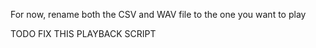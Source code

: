 For now, rename both the CSV and WAV file to the one you want to play

TODO FIX THIS PLAYBACK SCRIPT
